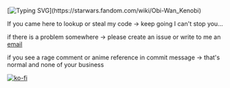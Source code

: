 [![Typing SVG](https://readme-typing-svg.herokuapp.com?font=Ubuntu&weight=90&size=30&duration=10000&pause=10000&color=F7F7F7&center=true&vCenter=true&repeat=false&width=435&lines=Hello+there;The+Matrix+has+You...;Follow+the+white+rabbit.)](https://starwars.fandom.com/wiki/Obi-Wan_Kenobi)

If you came here to lookup or steal my code -> keep going I can't stop you...

if there is a problem somewhere -> please create an issue or write to me an [email](https://hanus.valenta@gmail.com)

if you see a rage comment or anime reference in commit message -> that's normal and none of your business

[![ko-fi](https://ko-fi.com/img/githubbutton_sm.svg)](https://ko-fi.com/K3K8AP2OI)
